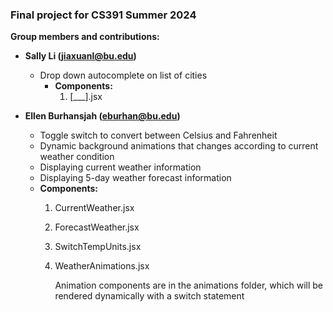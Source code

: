 ### Final project for CS391 Summer 2024
**Group members and contributions:**

- **Sally Li (jiaxuanl@bu.edu)**
  - Drop down autocomplete on list of cities
    - **Components:**
      1. [___].jsx
  

- **Ellen Burhansjah (eburhan@bu.edu)**
  - Toggle switch to convert between Celsius and Fahrenheit
  - Dynamic background animations that changes according to current weather condition
  - Displaying current weather information
  - Displaying 5-day weather forecast information
  - **Components:**
      1. CurrentWeather.jsx
      2. ForecastWeather.jsx
      3. SwitchTempUnits.jsx
      4. WeatherAnimations.jsx
      
         Animation components are in the animations folder, which will be rendered dynamically with a switch statement
